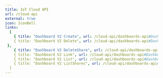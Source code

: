 ```yaml
---
title: IoT Cloud API
url: /cloud-api
external: true
icon: IconBell
links:
  [
    { title: "Dashboard V2 Create", url: /cloud-api/dashboards-api#Dashboards V2 List },
    { title: "Dashboard V2 Delete", url: /cloud-api/dashboards-api#Dashboards V2     { title: "Dashboard V2 Delete", url: /cloud-api/dashboards-api#Dashboards V2 List },
 },
    { title: "Dashboard V2 DeleteShare", url: /cloud-api/dashboards-api#Dashboards V2 Dashboard V2 DeleteShare },
    { title: "Dashboard V2 Link", url: /cloud-api/dashboards-api#Dashboards V2 Link },
    { title: "Dashboard V2 List", url: /cloud-api/dashboards-api#Dashboards V2 List },
    { title: "Dashboard V2 ListShares", url: /cloud-api/dashboards-api#Dashboards V2 ListShares },
  ]
---
```

